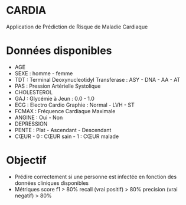 # CARDIA

Application de Prédiction de Risque de Maladie Cardiaque



# Données disponibles

- AGE
- SEXE : homme - femme
- TDT : Terminal Deoxynucleotidyl Transferase : ASY - DNA - AA - AT
- PAS : Pression Artérielle Systolique
- CHOLESTEROL
- GAJ : Glycémie à Jeun : 0.0 - 1.0
- ECG : Electro Cardio Graphie : Normal - LVH - ST
- FCMAX : Fréquence Cardiaque Maximale
- ANGINE : Oui - Non
- DEPRESSION
- PENTE : Plat - Ascendant - Descendant
- CŒUR - 0 : CŒUR sain - 1 : CŒUR malade


# Objectif

- Prédire correctement si une personne est infectée en fonction des données cliniques disponibles
- Métriques
score f1 > 80%
recall (vrai positif) > 80%
precision (vrai negatif) > 80%
